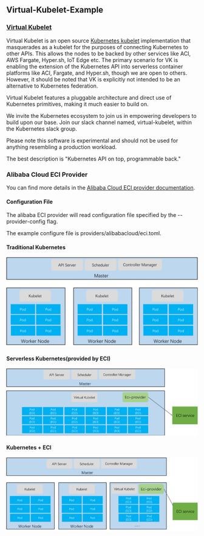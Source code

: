 ## Virtual-Kubelet-Example

### [Virtual Kubelet](https://github.com/virtual-kubelet/virtual-kubelet)
Virtual Kubelet is an open source [Kubernetes kubelet](https://kubernetes.io/docs/reference/command-line-tools-reference/kubelet/) implementation that masquerades as a kubelet for the purposes of connecting Kubernetes to other APIs. This allows the nodes to be backed by other services like ACI, AWS Fargate, Hyper.sh, IoT Edge etc. The primary scenario for VK is enabling the extension of the Kubernetes API into serverless container platforms like ACI, Fargate, and Hyper.sh, though we are open to others. However, it should be noted that VK is explicitly not intended to be an alternative to Kubernetes federation.

Virtual Kubelet features a pluggable architecture and direct use of Kubernetes primitives, making it much easier to build on.

We invite the Kubernetes ecosystem to join us in empowering developers to build upon our base. Join our slack channel named, virtual-kubelet, within the Kubernetes slack group.

Please note this software is experimental and should not be used for anything resembling a production workload.

The best description is "Kubernetes API on top, programmable back."

### Alibaba Cloud ECI Provider
You can find more details in the [Alibaba Cloud ECI provider documentation](https://github.com/virtual-kubelet/alibabacloud-eci/blob/master/README.md).

#### Configuration File
The alibaba ECI provider will read configuration file specified by the --provider-config flag.

The example configure file is providers/alibabacloud/eci.toml.

#### Traditional Kubernetes
![eci-1](https://github.com/aliyuneci/Virtual-Kubelet-Example/blob/master/pics/ACK.png)


#### Serverless Kubernetes(provided by ECI)
![eci-2](https://github.com/aliyuneci/Virtual-Kubelet-Example/blob/master/pics/ASK.png)

#### Kubernetes + ECI
![eci-3](https://github.com/aliyuneci/Virtual-Kubelet-Example/blob/master/pics/ack-eci.png)
